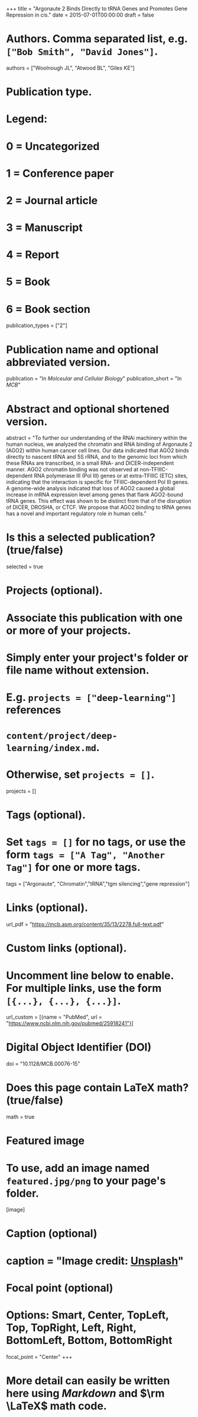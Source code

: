 +++
title = "Argonaute 2 Binds Directly to tRNA Genes and Promotes Gene Repression in cis."
date = 2015-07-01T00:00:00
draft = false

# Authors. Comma separated list, e.g. `["Bob Smith", "David Jones"]`.
authors = ["Woolnough JL", "Atwood BL", "Giles KE"]

# Publication type.
# Legend:
# 0 = Uncategorized
# 1 = Conference paper
# 2 = Journal article
# 3 = Manuscript
# 4 = Report
# 5 = Book
# 6 = Book section
publication_types = ["2"]

# Publication name and optional abbreviated version.
publication = "In *Molceular and Cellular Biology*"
publication_short = "In *MCB*"

# Abstract and optional shortened version.
abstract = "To further our understanding of the RNAi machinery within the human nucleus, we analyzed the chromatin and RNA binding of Argonaute 2 (AGO2) within human cancer cell lines. Our data indicated that AGO2 binds directly to nascent tRNA and 5S rRNA, and to the genomic loci from which these RNAs are transcribed, in a small RNA- and DICER-independent manner. AGO2 chromatin binding was not observed at non-TFIIIC-dependent RNA polymerase III (Pol III) genes or at extra-TFIIIC (ETC) sites, indicating that the interaction is specific for TFIIIC-dependent Pol III genes. A genome-wide analysis indicated that loss of AGO2 caused a global increase in mRNA expression level among genes that flank AGO2-bound tRNA genes. This effect was shown to be distinct from that of the disruption of DICER, DROSHA, or CTCF. We propose that AGO2 binding to tRNA genes has a novel and important regulatory role in human cells."

# Is this a selected publication? (true/false)
selected = true

# Projects (optional).
#   Associate this publication with one or more of your projects.
#   Simply enter your project's folder or file name without extension.
#   E.g. `projects = ["deep-learning"]` references 
#   `content/project/deep-learning/index.md`.
#   Otherwise, set `projects = []`.
projects = []

# Tags (optional).
#   Set `tags = []` for no tags, or use the form `tags = ["A Tag", "Another Tag"]` for one or more tags.
tags = ["Argonaute", "Chromatin","tRNA","tgm silencing","gene repression"]

# Links (optional).
url_pdf = "https://mcb.asm.org/content/35/13/2278.full-text.pdf"

# Custom links (optional).
#   Uncomment line below to enable. For multiple links, use the form `[{...}, {...}, {...}]`.
url_custom = [{name = "PubMed", url = "https://www.ncbi.nlm.nih.gov/pubmed/25918241"}]

# Digital Object Identifier (DOI)
doi = "10.1128/MCB.00076-15"

# Does this page contain LaTeX math? (true/false)
math = true

# Featured image
# To use, add an image named `featured.jpg/png` to your page's folder. 
[image]
  # Caption (optional)
  # caption = "Image credit: [**Unsplash**](https://unsplash.com/photos/pLCdAaMFLTE)"

  # Focal point (optional)
  # Options: Smart, Center, TopLeft, Top, TopRight, Left, Right, BottomLeft, Bottom, BottomRight
  focal_point = "Center"
+++

# More detail can easily be written here using *Markdown* and $\rm \LaTeX$ math code.
